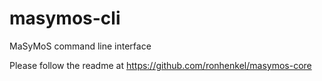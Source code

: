 # masymos-cli
MaSyMoS command line interface

Please follow the readme at https://github.com/ronhenkel/masymos-core
